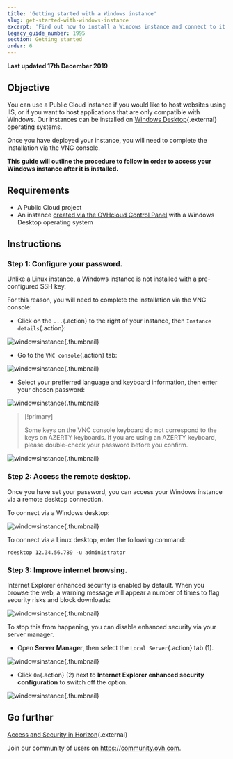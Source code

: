 ```yaml
---
title: 'Getting started with a Windows instance'
slug: get-started-with-windows-instance
excerpt: 'Find out how to install a Windows instance and connect to it for the first time'
legacy_guide_number: 1995
section: Getting started
order: 6
---
```


**Last updated 17th December 2019**

## Objective

You can use a Public Cloud instance if you would like to host websites using IIS, or if you want to host applications that are only compatible with Windows. Our instances can be installed on [Windows Desktop]({ovh_www}/public-cloud/prices/){.external} operating systems.

Once you have deployed your instance, you will need to complete the installation via the VNC console.

**This guide will outline the procedure to follow in order to access your Windows instance after it is installed.**

## Requirements

- A Public Cloud project
- An instance [created via the OVHcloud Control Panel](../create_an_instance_in_your_ovh_customer_account/) with a Windows Desktop operating system

## Instructions

### Step 1: Configure your password.

Unlike a Linux instance, a Windows instance is not installed with a pre-configured SSH key. 

For this reason, you will need to complete the installation via the VNC console:

- Click on the `...`{.action} to the right of your instance, then `Instance details`{.action}:

![windowsinstance](images/firststepswindows1.png){.thumbnail}

- Go to the `VNC console`{.action} tab:

![windowsinstance](images/firststepswindows2.png){.thumbnail}

- Select your prefferred language and keyboard information, then enter your chosen password:

![windowsinstance](images/firststepswindows3.png){.thumbnail}

> [!primary]
>
> Some keys on the VNC console keyboard do not correspond to the keys on AZERTY keyboards. If you are using an AZERTY keyboard, please double-check your password before you confirm.
>

![windowsinstance](images/firststepswindows4.png){.thumbnail}

### Step 2: Access the remote desktop.

Once you have set your password, you can access your Windows instance via a remote desktop connection.

To connect via a Windows desktop:

![windowsinstance](images/firststepswindows5.png){.thumbnail}

To connect via a Linux desktop, enter the following command:

```
rdesktop 12.34.56.789 -u administrator
```
 
### Step 3: Improve internet browsing.

Internet Explorer enhanced security is enabled by default. When you browse the web, a warning message will appear a number of times to flag security risks and block downloads: 

![windowsinstance](images/firststepswindows6.png){.thumbnail}

To stop this from happening, you can disable enhanced security via your server manager.

- Open **Server Manager**, then select the `Local Server`{.action} tab (1).

![windowsinstance](images/firststepswindows7.png){.thumbnail}

- Click `On`{.action} (2) next to **Internet Explorer enhanced security configuration** to switch off the option.

![windowsinstance](images/firststepswindows8.png){.thumbnail}

## Go further

[Access and Security in Horizon](../access_and_security_in_horizon/){.external}


Join our community of users on <https://community.ovh.com>.
